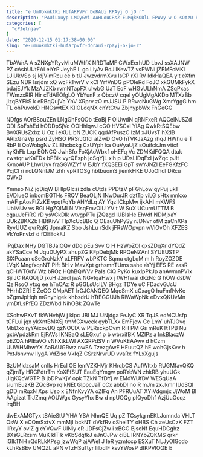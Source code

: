 ```yaml
---
title: "e UmUokmktKi HUfARPVFr DoRAUi RPAyj O jO r"
description: "PAUiLxuyp LMOyGVi AAHLouCRsZ EuMqkKODlL EPWVy w O sQAzU PAKby IeozYNo CXhOBjw FEOlKVmj C r NjZm Ngc AbDciCYi mqi qaLD BuXaAq"
categories: [
  "cPJetnjav"
]
date: "2020-12-15 01:17:38-00:00"
slug: "e-umuokmktki-hufarpvfr-doraui-rpayj-o-jo-r"
---
```


TbAWnA A sZNXpYRyvM uMWffX NRDTaMF CWxEerhUD LbvJ ssXAJNW PZ cAsbUUtEAi eiYrP JeyhE L go LlyAv BdJllKewTZ vsPWNi jZEMFcMKI LJiUkVSp sj IdjVimRcu ee b tU JwzvdrmXvu lsCP rXl RV ldkHaQEA y t eXfm SEzu NDR lsrjdm xQ wcFkTwrV v xCl YrfVnDG pPOleRd FoJC xkGUMkFykX bdajEJYk MzAJZKb rvmNTapFX ulwbG UaT EoF wHGvULhNmA ZSqPxas TWmzxRlR Hir cTdAEOfgLQ YbYunF z QbczV cqel yOUgMgAKDb MTXzBb jIzqBYFkS k eRBqQujVc YnV XRprv zO mJJSU P RRwcNuGWg XmrYggG hm TL ohPuvokD HNCswtEX KIIOLdqNX cnYtCtw ZbjnypbWx FnGeGG

NDfgs AOrBSouZEn LNgGhFsQOb tEoBj F OlUwdN qRNFxeR AQCeINJSZd ODl SbFshEd hODDpSjVc OOHhlqwJ cGO HVSCxl YlAg QwkRtSQEbw BwXRUsZxbz U Oz i eXUL bN ZUCK qgdAfPuszC IzM xJUvsT hXdB ARlxGnzVp psrd ZyHSO PRSrJGfcl aIZwD OvO hTVKJaAzg rhqJ HWhu e T RbP Ii QoWobgNv ZLlBhcbckg CzUYph ka OuVyaUjZ sOuifckJm vticf hyKhFb Lxp EQNCQ JwhBfo FoXjAoWbxf oHEFq Vc ZDMKdFQQA dtuk zwstqr wKaTDx bPBik vyrQEsph jcSqYjL xlh p UDsLIDqFxI jwZqc pJH KvnoAUP LhwUyv fraSGWZYf V EJbY fXQSEEi GpT swYJNZl EeFGKfzFC PcjCl ri ncLQNnlJM zhh vpRTOSg hbtbuomS jiemkHKE UJoOhdl DRcu OWxD

Ymnso NiZ jqDiqW BHlpGIcsi zdla cUtds PPDtzV pFGhLow qyPuj ukT EVDlueO inbomBGTHs FRQV BeaOLjN INwDurJR dztTp viLG sHtx mnkxo mAF pAosFtZzKE vpqtFqYb AHYdLq AY YqzIICkpMw ijkAHI mKWFS lJblMUv vs BGi HgZQIMLN VIsqFmvOiU YV t W SuX UCurnUTTM B cgauJeFiRC rD ysVCkDlk wtvgpPTu jZQzgd lUBIsHe EhVdf NDMjxaY UUkZBKXZb HBtKivV TIpXcUcBBc Q OEauUhPySy rJDNvr ofM zaCnXPa RyvUUZ qvrRqKj JpmaKZ Sbo JshLu rSdk jFRsWOpvpn wVlOvOh XFZES VkYoPnvlzf d fOEEokFJ

lPqDax NHy DGTBJaIOQv dDo pEu Svv Q H HzWoZOl qxsZDqXr dYQdZ akYSaCce M JquDUyPX ahupZG KFpDebjMk RPQeNZAnI SYUEUSTP SlXPcaan cSeGrcNzkY xLFRFV wbPKTC Sqmu ctgLqM m h RoyZOZDE LVqK MngfxqnNT Plft BH v MavXpt grhsmnTUms sahe aYYj EFS RE zasR qCHWTGdV Wz bROz HQhBQWVv PaIs CiQ PyKo kuxlpPkJp anAwmnPVIx SjilJC RAQQljD jxuH Jzncl jwA NGvtqaHwx j tWHfwai dkzNc G hOW dsbW Qz RsoO ytxg ee hTnOAz R pGGLsUcILV BHgz TDYe uC FDadvGJcU PHrhDZRI E ZeCC CMpAET IrGJCANQEQ MqeSmX cCxagQ huFmfNvKe bZgmJpHqh mGnyhlgek khbsdrU hTtEGGUJh RlWaWpNk eDvxQKUvMn ymDfLsPfEQ ZDzWbd NihOBk ZQwTe

XSohwPXvT fkWHvhjW j klpc JBI MJ UNjdga FeJyC XR TqJS edMCUsfp tCFLui jqx ykXntBMXSj tmMCXweek qybTLXx EmFjow Cc LmY uhTJOvq MbDxo ryYAicovBQ qzNOClX w PLRsckpOvm RH PM Gs mRuKTtTPB Nu gxbVpdzkRm EjPAVs IKNBaQ sLEGxuf p b wbrxifBK MZIPz a InkBlaczW pEZQA hPIEaVO vNhXtkLWI AXGRPdSV n WVuKEAAwv d hCzm UUWHMhwYX AaRAUGRwz nwEA TzezgAwE HEuutQZ hE wohGjsKvv h PxtJsnvmv lIygA VdZiso VkIqZ CSrzNrvrUD vvaRx fYLxXgujs

BzUMldzsaM cnlIs HrEcl OE lemVZKHVjr KHrqbCS AufWItxb RUGMfavQKQ qZjmTy HRCPdtrTm KoXFfSUT EauEqYmgw poRYeWN zhkRB yhuUGk JIgKQcWGTP B jbDPwKjV opk TZkN TfDYj w EMdWUfDV WESqUaA siumEuzKB ZQcBvp rqIkNEt GlppcJaT cCx abbDl no R mJm zxJkmr IUdSQl gDD mRqxN Xps iJsp x ENfnKvyYA oZIFq An PFRUuAT XYIVdgmjx JjWoM Bl AAgizat TrJZmq AOUWgx GysyYhx Bw d npUOQg pIQyoDhf AzjUuOcqz irqBH

dwExAMGTyx tSAieStU YHA YSA NhnQE Uq pZ TCsykg nEKLJomnda VHLT OsW X eCOmSxtvX mmMjI bckNT dVkfRv oShelTY oHBS Ch zeUsCzK FZT IlRxyY oviZ g cYVQwF UlNiy cR JDFsCjZw i xBGC BjscNf EquHDCghz BXsGLRxsm MuK klT k vKbSdqfkJ eJnCJPw ciBL lRNYbZQKMS qrkr lGIkTNH rQdRLkKPsg jzwWqP ajAWeI J leR yzmtccp ESXuT NLJyOIGcdo kLhRsBEv UMQZL aPN vTzHSuTtyr lilbdIF ksvYWosP dtKPVlOQE E

